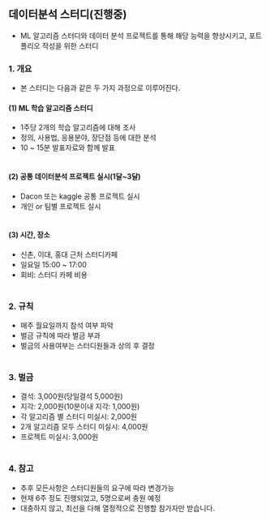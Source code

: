 ## 데이터분석 스터디(진행중)
- ML 알고리즘 스터디와 데이터 분석 프로젝트를 통해 해당 능력을 향상시키고, 포트폴리오 작성을 위한 스터디<br>

### 1. 개요
- 본 스터디는 다음과 같은 두 가지 과정으로 이루어진다.
#### (1) ML 학습 알고리즘 스터디
- 1주당 2개의 학습 알고리즘에 대해 조사
- 정의, 사용법, 응용분야, 장단점 등에 대한 분석
- 10 ~ 15분 발표자료와 함께 발표<br><br>
#### (2) 공통 데이터분석  프로젝트 실시(1달~3달)
- Dacon 또는 kaggle 공통 프로젝트 실시
- 개인 or 팀별 프로젝트 실시<br><br>
#### (3) 시간, 장소
- 신촌, 이대, 홍대 근처 스터디카페
- 일요일 15:00 ~ 17:00
- 회비: 스터디 카페 비용<br><br>

### 2. 규칙
- 매주 월요일까지 참석 여부 파악
- 벌금 규칙에 따라 벌금 부과
- 벌금의 사용여부는 스터디원들과 상의 후 결정 <br><br>

### 3. 벌금
- 결석: 3,000원(당일결석 5,000원)
- 지각: 2,000원(10분이내 지각: 1,000원)
- 각 알고리즘 별 스터디 미실시: 2,000원
- 2개 알고리즘 모두 스터디 미실시: 4,000원
- 프로젝트 미실시: 3,000원
<br><br>

### 4. 참고
- 추후 모든사항은 스터디원들의 요구에 따라 변경가능
- 현재 6주 정도 진행되었고, 5명으로써 충원 예정
- 대충하지 않고, 최선을 다해 열정적으로 진행할 참가자만 받습니다.
